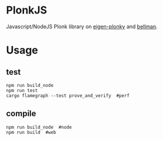 # PlonkJS

Javascript/NodeJS Plonk library on [eigen-plonky](https://github.com/0xEigenLabs/eigen-zkvm/tree/main/plonky) and [bellman](https://github.com/matter-labs/bellman).

# Usage

## test
```
npm run build_node
npm run test
cargo flamegraph --test prove_and_verify  #perf
```

## compile
```
npm run build_node  #node
npm run build  #web
```
